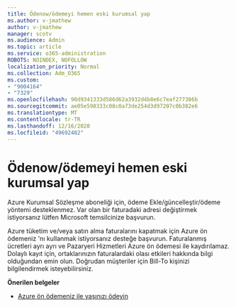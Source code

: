```yaml
---
title: Ödenow/ödemeyi hemen eski kurumsal yap
ms.author: v-jmathew
author: v-jmathew
manager: scotv
ms.audience: Admin
ms.topic: article
ms.service: o365-administration
ROBOTS: NOINDEX, NOFOLLOW
localization_priority: Normal
ms.collection: Adm_O365
ms.custom:
- "9004164"
- "7329"
ms.openlocfilehash: 90d9341333d586d62a3932d4b8e6c7eaf277386b
ms.sourcegitcommit: ae05e598333c08c0a73de254d3d97207c0b382e6
ms.translationtype: MT
ms.contentlocale: tr-TR
ms.lasthandoff: 12/16/2020
ms.locfileid: "49692482"
---
```

# <a name="paynowmake-payment-immediately---legacy-ea"></a>Ödenow/ödemeyi hemen eski kurumsal yap

Azure Kurumsal Sözleşme aboneliği için, ödeme Ekle/güncelleştir/ödeme yöntemi desteklenmez. Var olan bir faturadaki adresi değiştirmek istiyorsanız lütfen Microsoft temsilcinize başvurun.

Azure tüketim ve/veya satın alma faturalarını kapatmak için Azure ön ödemeniz 'nı kullanmak istiyorsanız desteğe başvurun. Faturalanmış ücretleri ayrı ayrı ve Pazaryeri Hizmetleri Azure ön ödemesi ile kaydırılamaz. Dolaylı kayıt için, ortaklarınızın faturalardaki olası etkileri hakkında bilgi olduğundan emin olun. Doğrudan müşteriler için Bill-To kişinizi bilgilendirmek isteyebilirsiniz.

**Önerilen belgeler**

- [Azure ön ödemeniz ile yaşınızı ödeyin](https://docs.microsoft.com/azure/cost-management-billing/manage/ea-portal-enrollment-invoices#pay-your-overage-with-your-azure-prepayment)

